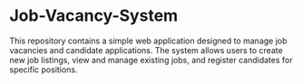 # Job-Vacancy-System
This repository contains a simple web application designed to manage job vacancies and candidate applications. The system allows users to create new job listings, view and manage existing jobs, and register candidates for specific positions.
